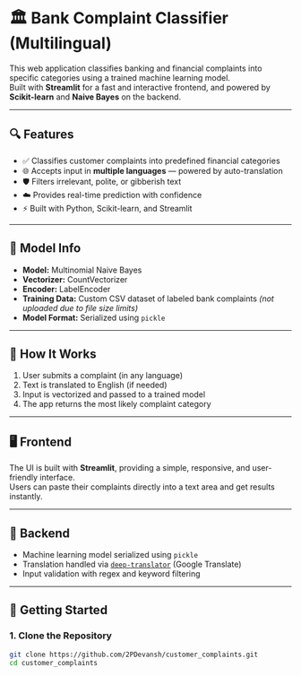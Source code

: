 # 🏛️ Bank Complaint Classifier (Multilingual)

This web application classifies banking and financial complaints into specific categories using a trained machine learning model.  
Built with **Streamlit** for a fast and interactive frontend, and powered by **Scikit-learn** and **Naive Bayes** on the backend.

---

## 🔍 Features

- ✅ Classifies customer complaints into predefined financial categories  
- 🌐 Accepts input in **multiple languages** — powered by auto-translation  
- 🛡️ Filters irrelevant, polite, or gibberish text  
- ☁️ Provides real-time prediction with confidence  
- ⚡ Built with Python, Scikit-learn, and Streamlit

---

## 🧠 Model Info

- **Model:** Multinomial Naive Bayes  
- **Vectorizer:** CountVectorizer  
- **Encoder:** LabelEncoder  
- **Training Data:** Custom CSV dataset of labeled bank complaints *(not uploaded due to file size limits)*  
- **Model Format:** Serialized using `pickle`

---

## 🎯 How It Works

1. User submits a complaint (in any language)  
2. Text is translated to English (if needed)  
3. Input is vectorized and passed to a trained model  
4. The app returns the most likely complaint category  

---

## 🖥️ Frontend

The UI is built with **Streamlit**, providing a simple, responsive, and user-friendly interface.  
Users can paste their complaints directly into a text area and get results instantly.

---

## 🧠 Backend

- Machine learning model serialized using `pickle`  
- Translation handled via [`deep-translator`](https://pypi.org/project/deep-translator/) (Google Translate)  
- Input validation with regex and keyword filtering  

---

## 🚀 Getting Started

### 1. Clone the Repository

```bash
git clone https://github.com/2PDevansh/customer_complaints.git
cd customer_complaints

 
 
